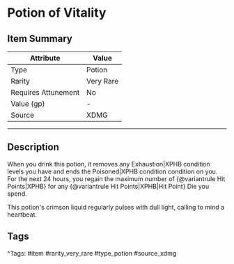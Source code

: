 # Potion of Vitality

## Item Summary

| Attribute            | Value                        |
|----------------------|------------------------------|
| Type                 | Potion |
| Rarity               | Very Rare             |
| Requires Attunement  | No                |
| Value (gp)           | -    |
| Source               | XDMG |

---

## Description

When you drink this potion, it removes any Exhaustion|XPHB condition levels you have and ends the Poisoned|XPHB condition condition on you. For the next 24 hours, you regain the maximum number of {@variantrule Hit Points|XPHB} for any {@variantrule Hit Points|XPHB|Hit Point} Die you spend.

This potion's crimson liquid regularly pulses with dull light, calling to mind a heartbeat.

## Tags

^Tags: #item #rarity_very_rare #type_potion #source_xdmg